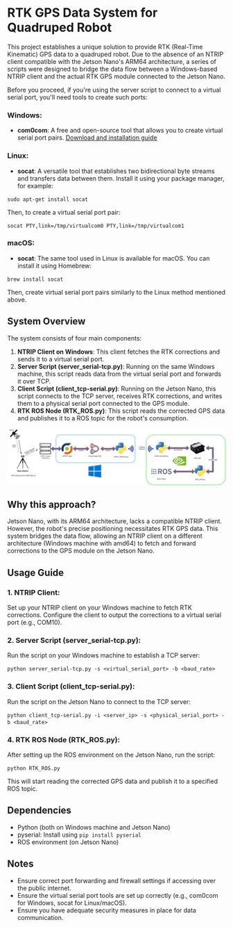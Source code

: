 
# RTK GPS Data System for Quadruped Robot

This project establishes a unique solution to provide RTK (Real-Time Kinematic) GPS data to a quadruped robot. Due to the absence of an NTRIP client compatible with the Jetson Nano's ARM64 architecture, a series of scripts were designed to bridge the data flow between a Windows-based NTRIP client and the actual RTK GPS module connected to the Jetson Nano.



Before you proceed, if you're using the server script to connect to a virtual serial port, you'll need tools to create such ports:

### Windows:
- **com0com**: A free and open-source tool that allows you to create virtual serial port pairs. [Download and installation guide](http://com0com.sourceforge.net/)

### Linux:
- **socat**: A versatile tool that establishes two bidirectional byte streams and transfers data between them. Install it using your package manager, for example:
```
sudo apt-get install socat
```
Then, to create a virtual serial port pair:
```
socat PTY,link=/tmp/virtualcom0 PTY,link=/tmp/virtualcom1
```

### macOS:
- **socat**: The same tool used in Linux is available for macOS. You can install it using Homebrew:
```
brew install socat
```
Then, create virtual serial port pairs similarly to the Linux method mentioned above.

## System Overview

The system consists of four main components:
1. **NTRIP Client on Windows**: This client fetches the RTK corrections and sends it to a virtual serial port.
2. **Server Script (server_serial-tcp.py)**: Running on the same Windows machine, this script reads data from the virtual serial port and forwards it over TCP.
3. **Client Script (client_tcp-serial.py)**: Running on the Jetson Nano, this script connects to the TCP server, receives RTK corrections, and writes them to a physical serial port connected to the GPS module.
4. **RTK ROS Node (RTK_ROS.py)**: This script reads the corrected GPS data and publishes it to a ROS topic for the robot's consumption.

![System Explanation](RTK_System_Explanation.png)

## Why this approach?

Jetson Nano, with its ARM64 architecture, lacks a compatible NTRIP client. However, the robot's precise positioning necessitates RTK GPS data. This system bridges the data flow, allowing an NTRIP client on a different architecture (Windows machine with amd64) to fetch and forward corrections to the GPS module on the Jetson Nano.

## Usage Guide

### 1. NTRIP Client:
Set up your NTRIP client on your Windows machine to fetch RTK corrections. Configure the client to output the corrections to a virtual serial port (e.g., COM10).

### 2. Server Script (server_serial-tcp.py):

Run the script on your Windows machine to establish a TCP server:

```
python server_serial-tcp.py -s <virtual_serial_port> -b <baud_rate>
```

### 3. Client Script (client_tcp-serial.py):

Run the script on the Jetson Nano to connect to the TCP server:

```
python client_tcp-serial.py -i <server_ip> -s <physical_serial_port> -b <baud_rate>
```

### 4. RTK ROS Node (RTK_ROS.py):

After setting up the ROS environment on the Jetson Nano, run the script:

```
python RTK_ROS.py
```

This will start reading the corrected GPS data and publish it to a specified ROS topic.

## Dependencies
- Python (both on Windows machine and Jetson Nano)
- pyserial: Install using `pip install pyserial`
- ROS environment (on Jetson Nano)

## Notes

- Ensure correct port forwarding and firewall settings if accessing over the public internet.
- Ensure the virtual serial port tools are set up correctly (e.g., com0com for Windows, socat for Linux/macOS).
- Ensure you have adequate security measures in place for data communication.
